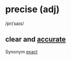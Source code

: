 # precise (adj)

/prɪˈsaɪs/

## clear and [accurate](accurate-adj.md)

Synonym [exact](exact-adj.md#correct-in-every-detail)